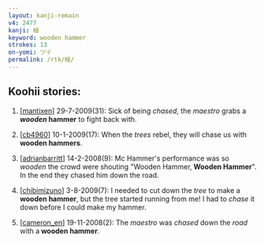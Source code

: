```yaml
---
layout: kanji-remain
v4: 2477
kanji: 槌
keyword: wooden hammer
strokes: 13
on-yomi: ツイ
permalink: /rtk/槌/
---
```


## Koohii stories: 

1) [<a href="http://kanji.koohii.com/profile/mantixen">mantixen</a>] 29-7-2009(31): Sick of being <em>chased</em>, the <em>maestro</em> grabs a <strong><em>wooden</em> hammer</strong> to fight back with.

2) [<a href="http://kanji.koohii.com/profile/cb4960">cb4960</a>] 10-1-2009(17): When the <em>trees</em> rebel, they will chase us with <strong>wooden hammers</strong>.

3) [<a href="http://kanji.koohii.com/profile/adrianbarritt">adrianbarritt</a>] 14-2-2008(9): Mc Hammer&#039;s performance was so <em>wooden</em> the crowd were shouting &quot;Wooden Hammer,<strong> Wooden Hammer</strong>&quot;. In the end they chased him down the road.

4) [<a href="http://kanji.koohii.com/profile/chibimizuno">chibimizuno</a>] 3-8-2009(7): I needed to cut down the <em>tree</em> to make a<strong> wooden hammer</strong>, but the tree started running from me! I had to <em>chase</em> it down before I could make my hammer.

5) [<a href="http://kanji.koohii.com/profile/cameron_en">cameron_en</a>] 19-11-2008(2): The <em>maestro</em> was <em>chased</em> down the <em>road</em> with a<strong> wooden hammer</strong>.

